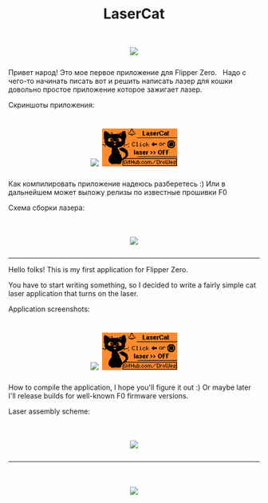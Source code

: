 

<h1 align="center">LaserCat</h1>
<h1 align="center"><img src="https://raw.githubusercontent.com/DroWez/LaserCat/refs/heads/main/img_readme/catinfo.jpg" width="30%"></h1>

Привет народ! Это мое первое приложение для Flipper Zero.   Надо с чего-то начинать писать вот и решить написать лазер для кошки довольно простое приложение которое зажигает лазер. 

Скриншоты приложения:

<h1 align="center"><img src="https://github.com/DroWez/LaserCat/blob/main/img_readme/Screenshot1.png?raw=true" width="30%"> <img src="https://github.com/DroWez/LaserCat/blob/main/img_readme/Screenshot2.png?raw=true" width="30%"></h1>


Как компилировать приложение надеюсь разберетесь :)  Или в дальнейшем может выложу релизы по известные прошивки F0

Схема сборки лазера:
<h1 align="center"><img src="https://github.com/DroWez/LaserCat/blob/main/img_readme/shema.jpg?raw=true" width="50%"></h1>

---------------------------------------------
Hello folks! This is my first application for Flipper Zero.

You have to start writing something, so I decided to write a fairly simple cat laser application that turns on the laser.

Application screenshots:
<h1 align="center"><img src="https://github.com/DroWez/LaserCat/blob/main/img_readme/Screenshot1.png?raw=true" width="30%"> <img src="https://github.com/DroWez/LaserCat/blob/main/img_readme/Screenshot2.png?raw=true" width="30%"></h1>




How to compile the application, I hope you'll figure it out :) Or maybe later I'll release builds for well-known F0 firmware versions.

Laser assembly scheme:
<h1 align="center"><img src="https://github.com/DroWez/LaserCat/blob/main/img_readme/shema.jpg?raw=true" width="50%"></h1>


---------------------------
<h1 align="center"><img src="https://github.com/DroWez/LaserCat/blob/main/img_readme/foto.jpg?raw=true" width="50%"></h1>


